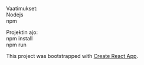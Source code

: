 Vaatimukset: \
Nodejs \
npm 


Projektin ajo: \
npm install \
npm run 


This project was bootstrapped with [Create React App](https://github.com/facebook/create-react-app).
